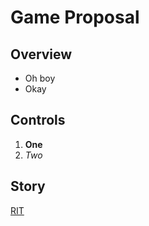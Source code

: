 # Game Proposal

## Overview
 - Oh boy
 - Okay
## Controls
  1. **One**
  2. *Two*
## Story

[RIT](www.rit.edu)
